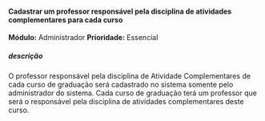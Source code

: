 #### Cadastrar um professor responsável pela disciplina de atividades complementares para cada curso
**Módulo:** Administrador
**Prioridade:** Essencial
##### descrição
O professor responsável pela disciplina de Atividade Complementares de cada curso de graduação será cadastrado no sistema somente pelo administrador do sistema. 
Cada curso de graduação terá um professor que será o responsável pela disciplina de atividades complementares deste curso.